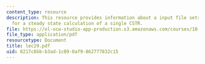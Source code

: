 ```yaml
---
content_type: resource
description: This resource provides information about a input file sets parameters
  for a steady state calculation of a single CSTR.
file: https://ol-ocw-studio-app-production.s3.amazonaws.com/courses/10-34-numerical-methods-applied-to-chemical-engineering-fall-2005/0217c6bbb3ad1c090af9862777832c15_lec29.pdf
file_type: application/pdf
resourcetype: Document
title: lec29.pdf
uid: 0217c6bb-b3ad-1c09-0af9-862777832c15
---
```


